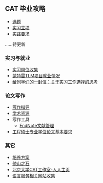 ## CAT 毕业攻略

* [选题](https://github.com/PKUCATers/graduation-guide/#)
* [实习立项](https://github.com/PKUCATers/graduation-guide/#)
* [实践要求](https://github.com/PKUCATers/graduation-guide/#)

……待更新

### 实习与就业

* [实习岗位收集](https://github.com/PKUCATers/graduation-guide/issues/1)
* [蒙特雷TLM项目就业情况](https://www.middlebury.edu/institute/advancing-your-career/outcomes/tlm)
* [给同学们的一封信：关于实习工作选择的思考](http://blog.renren.com/blog/348034862/869305859)

### 论文写作

* [写作指导](thesis-guide.md)
* [学术资源](resources.md)
* 写作工具
    * [EndNote文献管理](http://dbnav.lib.pku.edu.cn/content/endnote参考文献管理软件)
* [工程硕士专业学位论文基本要求](basic-requirements-of-master-of-engineering.md)

### 其它

* [培养方案](plan.md)
* [他山之石](reference-for-CAT-major.md)
* [北京大学CAT工作室-人人主页](http://page.renren.com/600039077)
* [语言服务相关网站收集](https://blog.xulihang.me/collection-of-websites-about-language-service/)

